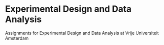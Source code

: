 # Experimental Design and Data Analysis

Assignments for Experimental Design and Data Analysis at Vrije Universiteit Amsterdam
